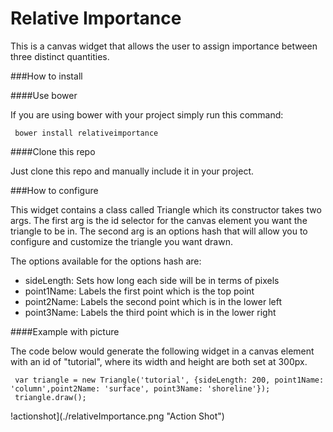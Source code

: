 Relative Importance
===

This is a canvas widget that allows the user to assign importance between three distinct quantities.

###How to install

####Use bower

If you are using bower with your project simply run this command:

     bower install relativeimportance

####Clone this repo

Just clone this repo and manually include it in your project.

###How to configure

This widget contains a class called Triangle which its constructor takes two args. The first arg is the id selector for the canvas element you want the triangle to be in. The second arg is an options hash that will allow you to configure and customize the triangle you want drawn.

The options available for the options hash are:

* sideLength: Sets how long each side will be in terms of pixels
* point1Name: Labels the first point which is the top point
* point2Name: Labels the second point which is in the lower left
* point3Name: Labels the third point which is in the lower right

####Example with picture

The code below would generate the following widget in a canvas element with an id of "tutorial", where its width and height are both set at 300px.

     var triangle = new Triangle('tutorial', {sideLength: 200, point1Name: 'column',point2Name: 'surface', point3Name: 'shoreline'});
     triangle.draw();

!actionshot](./relativeImportance.png "Action Shot")
